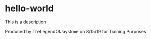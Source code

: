 # hello-world
This is a description

Produced by TheLegendOfJaystone
on 8/15/19
for Training Purposes
